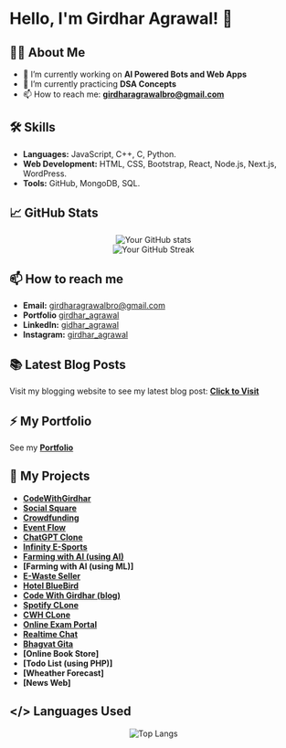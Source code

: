 # Hello, I'm Girdhar Agrawal! 👋

## 👨‍💻 About Me

- 🔭 I’m currently working on **AI Powered Bots and Web Apps**
- 🌱 I’m currently practicing **DSA Concepts**
- 📫 How to reach me: **girdharagrawalbro@gmail.com**

## 🛠 Skills

- **Languages:** JavaScript, C++, C, Python.
- **Web Development:** HTML, CSS, Bootstrap, React, Node.js, Next.js, WordPress.
- **Tools:** GitHub, MongoDB, SQL.

## 📈 GitHub Stats

<div align="center">

![Your GitHub stats](https://github-readme-stats.vercel.app/api?username=girdharagrawalbro&show_icons=true&theme=radical&layout=compact&hide=prs)
<br>
![Your GitHub Streak](https://github-readme-streak-stats.herokuapp.com/?user=girdharagrawalbro&theme=radical)
</div>

## 📫 How to reach me

- **Email:** girdharagrawalbro@gmail.com
- **Portfolio** [girdhar_agrawal](https://girdharagrawal.netlify.app)
- **LinkedIn:** [gidhar_agrawal](https://www.linkedin.com/in/girdhar-agrawal-124346220)
- **Instagram:** [girdhar_agrawal](https://www.instagram.com/girdhar_agrawal/) 

## 📚 Latest Blog Posts
Visit my blogging website to see my latest blog post: **[Click to Visit](https://codewithgirdhar.great-site.net)**

## ⚡ My Portfolio 
See my **[Portfolio](https://girdharagrawal.netlify.app)**

##  🔭 My Projects
- **[CodeWithGirdhar](https://codewithgirdhar.great-site.net)**
- **[Social Square](https://social-square.netlify.app/)**
- **[Crowdfunding](https://crowdfunding-dapp-liard.vercel.app/)**
- **[Event Flow](https://event-flow-eight.vercel.app/)**
- **[ChatGPT Clone](https://chatgpt-girdhar.netlify.app/)**
- **[Infinity E-Sports](https://rsdc-infinity-esports.netlify.app/)**
- **[Farming with AI (using AI)](https://farmingwithai.netlify.app/)**
- **[Farming with AI (using ML)]**
- **[E-Waste Seller](http://e-waste.great-site.net/)**
- **[Hotel BlueBird](http://hotelbluebird.great-site.net/?i=1)**
- **[Code With Girdhar (blog)](http://girdharpersonalblog.great-site.net/?i=1)**
- **[Spotify CLone](http://spotify-girdhar.great-site.net/?i=1)**
- **[CWH CLone](https://codewithgirdhar.netlify.app/)**
- **[Online Exam Portal](https://onlineexamgirdhar.netlify.app/)**
- **[Realtime Chat](https://chatapp-girdhar.netlify.app/)**
- **[Bhagvat Gita](https://bhagvat-gite.netlify.app/)**
- **[Online Book Store]**
- **[Todo List (using PHP)]**
- **[Wheather Forecast]**
- **[News Web]**
  
## </> Languages Used

<div align="center">
  
![Top Langs](https://github-readme-stats.vercel.app/api/top-langs/?username=girdharagrawalbro&layout=compact&theme=radical)
  
</div>

